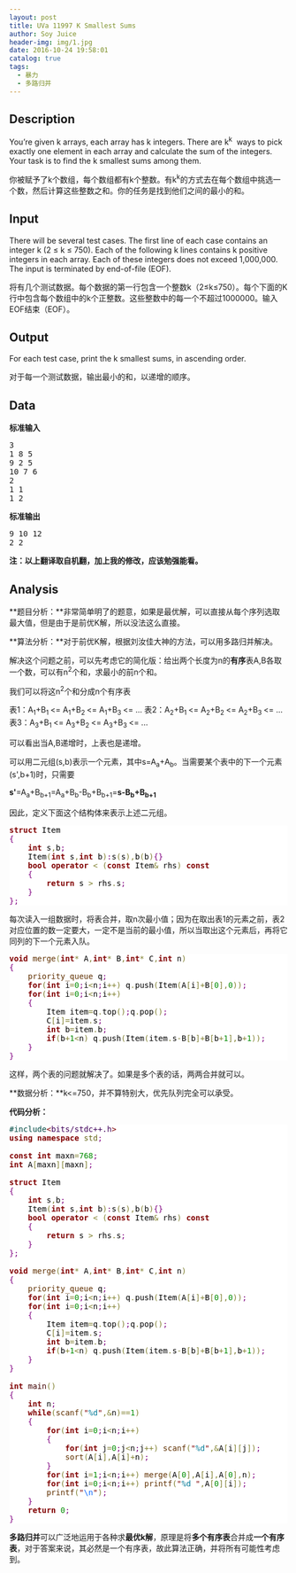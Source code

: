 ```yaml
---
layout: post
title: UVa 11997 K Smallest Sums
author: Soy Juice
header-img: img/1.jpg
date: 2016-10-24 19:58:01
catalog: true
tags:
  - 暴力
  - 多路归并
---
```

## Description

You’re given k arrays, each array has k integers. There are k<sup>k</sup>  ways to pick exactly one element in each array and calculate the sum of the integers. Your task is to find the k smallest sums among them.

你被赋予了k个数组，每个数组都有k个整数。有k<sup>k</sup>的方式去在每个数组中挑选一个数，然后计算这些整数之和。你的任务是找到他们之间的最小的和。
<!--more-->
## Input

There will be several test cases. The first line of each case contains an integer k (2 ≤ k ≤ 750). Each of the following k lines contains k positive integers in each array. Each of these integers does not exceed 1,000,000\. The input is terminated by end-of-file (EOF).

将有几个测试数据。每个数据的第一行包含一个整数k（2≤k≤750）。每个下面的K行中包含每个数组中的k个正整数。这些整数中的每一个不超过1000000。输入EOF结束（EOF）。

## Output

For each test case, print the k smallest sums, in ascending order.

对于每一个测试数据，输出最小的和，以递增的顺序。

## Data

**标准输入**

<pre>3
1 8 5
9 2 5
10 7 6
2
1 1
1 2</pre>

**标准输出**

<pre>9 10 12
2 2</pre>

**注：以上翻译取自机翻，加上我的修改，应该勉强能看。**

## Analysis

**题目分析：**非常简单明了的题意，如果是最优解，可以直接从每个序列选取最大值，但是由于是前优K解，所以没法这么直接。

**算法分析：**对于前优K解，根据刘汝佳大神的方法，可以用多路归并解决。

解决这个问题之前，可以先考虑它的简化版：给出两个长度为n的**有序**表A,B各取一个数，可以有n<sup>2</sup>个和，求最小的前n个和。

我们可以将这n<sup>2</sup>个和分成n个有序表

表1：A<sub>1</sub>+B<sub>1 </sub><= A<sub>1</sub>+B<sub>2 </sub><= A<sub>1</sub>+B<sub>3 </sub><= ...
表2：A<sub>2</sub>+B<sub>1 </sub><= A<sub>2</sub>+B<sub>2 </sub><= A<sub>2</sub>+B<sub>3 </sub><= ...
表3：A<sub>3</sub>+B<sub>1 </sub><= A<sub>3</sub>+B<sub>2 </sub><= A<sub>3</sub>+B<sub>3 </sub><= ...

可以看出当A,B递增时，上表也是递增。

可以用二元组(s,b)表示一个元素，其中s=A<sub>a</sub>+A<sub>b</sub>。当需要某个表中的下一个元素(s',b+1)时，只需要

**s'**=A<sub>a</sub>+B<sub>b+1</sub>=A<sub>a</sub>+B<sub>b</sub>-B<sub>b</sub>+B<sub>b+1</sub>=**s-B<sub>b</sub>+B<sub>b+1</sub>**

因此，定义下面这个结构体来表示上述二元组。

<pre style='color:#000000;background:#ffffff;'><span style='color:#800000; font-weight:bold; '>struct</span> Item
<span style='color:#800080; '>{</span>
    <span style='color:#800000; font-weight:bold; '>int</span> s<span style='color:#808030; '>,</span>b<span style='color:#800080; '>;</span>
    Item<span style='color:#808030; '>(</span><span style='color:#800000; font-weight:bold; '>int</span> s<span style='color:#808030; '>,</span><span style='color:#800000; font-weight:bold; '>int</span> b<span style='color:#808030; '>)</span><span style='color:#800080; '>:</span>s<span style='color:#808030; '>(</span>s<span style='color:#808030; '>)</span><span style='color:#808030; '>,</span>b<span style='color:#808030; '>(</span>b<span style='color:#808030; '>)</span><span style='color:#800080; '>{</span><span style='color:#800080; '>}</span>
    <span style='color:#800000; font-weight:bold; '>bool</span> <span style='color:#800000; font-weight:bold; '>operator</span> <span style='color:#808030; '>&lt;</span> <span style='color:#808030; '>(</span><span style='color:#800000; font-weight:bold; '>const</span> Item<span style='color:#808030; '>&amp;</span> rhs<span style='color:#808030; '>)</span> <span style='color:#800000; font-weight:bold; '>const</span>  
    <span style='color:#800080; '>{</span>       
        <span style='color:#800000; font-weight:bold; '>return</span> s <span style='color:#808030; '>></span> rhs<span style='color:#808030; '>.</span>s<span style='color:#800080; '>;</span>
    <span style='color:#800080; '>}</span>
<span style='color:#800080; '>}</span><span style='color:#800080; '>;</span>
</pre>


每次读入一组数据时，将表合并，取n次最小值；因为在取出表1的元素之前，表2对应位置的数一定要大，一定不是当前的最小值，所以当取出这个元素后，再将它同列的下一个元素入队。

<pre style='color:#000000;background:#ffffff;'><span style='color:#800000; font-weight:bold; '>void</span> <span style='color:#603000; '>merge</span><span style='color:#808030; '>(</span><span style='color:#800000; font-weight:bold; '>int</span><span style='color:#808030; '>*</span> A<span style='color:#808030; '>,</span><span style='color:#800000; font-weight:bold; '>int</span><span style='color:#808030; '>*</span> B<span style='color:#808030; '>,</span><span style='color:#800000; font-weight:bold; '>int</span><span style='color:#808030; '>*</span> C<span style='color:#808030; '>,</span><span style='color:#800000; font-weight:bold; '>int</span> n<span style='color:#808030; '>)</span>
<span style='color:#800080; '>{</span>
    <span style='color:#603000; '>priority_queue</span> q<span style='color:#800080; '>;</span>
    <span style='color:#800000; font-weight:bold; '>for</span><span style='color:#808030; '>(</span><span style='color:#800000; font-weight:bold; '>int</span> i<span style='color:#808030; '>=</span><span style='color:#008c00; '>0</span><span style='color:#800080; '>;</span>i<span style='color:#808030; '>&lt;</span>n<span style='color:#800080; '>;</span>i<span style='color:#808030; '>+</span><span style='color:#808030; '>+</span><span style='color:#808030; '>)</span> q<span style='color:#808030; '>.</span>push<span style='color:#808030; '>(</span>Item<span style='color:#808030; '>(</span>A<span style='color:#808030; '>[</span>i<span style='color:#808030; '>]</span><span style='color:#808030; '>+</span>B<span style='color:#808030; '>[</span><span style='color:#008c00; '>0</span><span style='color:#808030; '>]</span><span style='color:#808030; '>,</span><span style='color:#008c00; '>0</span><span style='color:#808030; '>)</span><span style='color:#808030; '>)</span><span style='color:#800080; '>;</span>
    <span style='color:#800000; font-weight:bold; '>for</span><span style='color:#808030; '>(</span><span style='color:#800000; font-weight:bold; '>int</span> i<span style='color:#808030; '>=</span><span style='color:#008c00; '>0</span><span style='color:#800080; '>;</span>i<span style='color:#808030; '>&lt;</span>n<span style='color:#800080; '>;</span>i<span style='color:#808030; '>+</span><span style='color:#808030; '>+</span><span style='color:#808030; '>)</span>
    <span style='color:#800080; '>{</span>
        Item item<span style='color:#808030; '>=</span>q<span style='color:#808030; '>.</span>top<span style='color:#808030; '>(</span><span style='color:#808030; '>)</span><span style='color:#800080; '>;</span>q<span style='color:#808030; '>.</span>pop<span style='color:#808030; '>(</span><span style='color:#808030; '>)</span><span style='color:#800080; '>;</span>
        C<span style='color:#808030; '>[</span>i<span style='color:#808030; '>]</span><span style='color:#808030; '>=</span>item<span style='color:#808030; '>.</span>s<span style='color:#800080; '>;</span>
        <span style='color:#800000; font-weight:bold; '>int</span> b<span style='color:#808030; '>=</span>item<span style='color:#808030; '>.</span>b<span style='color:#800080; '>;</span>
        <span style='color:#800000; font-weight:bold; '>if</span><span style='color:#808030; '>(</span>b<span style='color:#808030; '>+</span><span style='color:#008c00; '>1</span><span style='color:#808030; '>&lt;</span>n<span style='color:#808030; '>)</span> q<span style='color:#808030; '>.</span>push<span style='color:#808030; '>(</span>Item<span style='color:#808030; '>(</span>item<span style='color:#808030; '>.</span>s<span style='color:#808030; '>-</span>B<span style='color:#808030; '>[</span>b<span style='color:#808030; '>]</span><span style='color:#808030; '>+</span>B<span style='color:#808030; '>[</span>b<span style='color:#808030; '>+</span><span style='color:#008c00; '>1</span><span style='color:#808030; '>]</span><span style='color:#808030; '>,</span>b<span style='color:#808030; '>+</span><span style='color:#008c00; '>1</span><span style='color:#808030; '>)</span><span style='color:#808030; '>)</span><span style='color:#800080; '>;</span>
    <span style='color:#800080; '>}</span>
<span style='color:#800080; '>}</span>
</pre>


这样，两个表的问题就解决了。如果是多个表的话，两两合并就可以。

**数据分析：**k<=750，并不算特别大，优先队列完全可以承受。

**代码分析：**

<pre style='color:#000000;background:#ffffff;'><span style='color:#004a43; '>#</span><span style='color:#004a43; '>include</span><span style='color:#800000; '>&lt;</span><span style='color:#40015a; '>bits/stdc++.h</span><span style='color:#800000; '>></span>
<span style='color:#800000; font-weight:bold; '>using</span> <span style='color:#800000; font-weight:bold; '>namespace</span> <span style='color:#666616; '>std</span><span style='color:#800080; '>;</span>

<span style='color:#800000; font-weight:bold; '>const</span> <span style='color:#800000; font-weight:bold; '>int</span> maxn<span style='color:#808030; '>=</span><span style='color:#008c00; '>768</span><span style='color:#800080; '>;</span>
<span style='color:#800000; font-weight:bold; '>int</span> A<span style='color:#808030; '>[</span>maxn<span style='color:#808030; '>]</span><span style='color:#808030; '>[</span>maxn<span style='color:#808030; '>]</span><span style='color:#800080; '>;</span>

<span style='color:#800000; font-weight:bold; '>struct</span> Item
<span style='color:#800080; '>{</span>
    <span style='color:#800000; font-weight:bold; '>int</span> s<span style='color:#808030; '>,</span>b<span style='color:#800080; '>;</span>
    Item<span style='color:#808030; '>(</span><span style='color:#800000; font-weight:bold; '>int</span> s<span style='color:#808030; '>,</span><span style='color:#800000; font-weight:bold; '>int</span> b<span style='color:#808030; '>)</span><span style='color:#800080; '>:</span>s<span style='color:#808030; '>(</span>s<span style='color:#808030; '>)</span><span style='color:#808030; '>,</span>b<span style='color:#808030; '>(</span>b<span style='color:#808030; '>)</span><span style='color:#800080; '>{</span><span style='color:#800080; '>}</span>
    <span style='color:#800000; font-weight:bold; '>bool</span> <span style='color:#800000; font-weight:bold; '>operator</span> <span style='color:#808030; '>&lt;</span> <span style='color:#808030; '>(</span><span style='color:#800000; font-weight:bold; '>const</span> Item<span style='color:#808030; '>&amp;</span> rhs<span style='color:#808030; '>)</span> <span style='color:#800000; font-weight:bold; '>const</span>     
    <span style='color:#800080; '>{</span>         
        <span style='color:#800000; font-weight:bold; '>return</span> s <span style='color:#808030; '>></span> rhs<span style='color:#808030; '>.</span>s<span style='color:#800080; '>;</span>
    <span style='color:#800080; '>}</span>
<span style='color:#800080; '>}</span><span style='color:#800080; '>;</span>

<span style='color:#800000; font-weight:bold; '>void</span> <span style='color:#603000; '>merge</span><span style='color:#808030; '>(</span><span style='color:#800000; font-weight:bold; '>int</span><span style='color:#808030; '>*</span> A<span style='color:#808030; '>,</span><span style='color:#800000; font-weight:bold; '>int</span><span style='color:#808030; '>*</span> B<span style='color:#808030; '>,</span><span style='color:#800000; font-weight:bold; '>int</span><span style='color:#808030; '>*</span> C<span style='color:#808030; '>,</span><span style='color:#800000; font-weight:bold; '>int</span> n<span style='color:#808030; '>)</span>
<span style='color:#800080; '>{</span>
    <span style='color:#603000; '>priority_queue</span> q<span style='color:#800080; '>;</span>
    <span style='color:#800000; font-weight:bold; '>for</span><span style='color:#808030; '>(</span><span style='color:#800000; font-weight:bold; '>int</span> i<span style='color:#808030; '>=</span><span style='color:#008c00; '>0</span><span style='color:#800080; '>;</span>i<span style='color:#808030; '>&lt;</span>n<span style='color:#800080; '>;</span>i<span style='color:#808030; '>+</span><span style='color:#808030; '>+</span><span style='color:#808030; '>)</span> q<span style='color:#808030; '>.</span>push<span style='color:#808030; '>(</span>Item<span style='color:#808030; '>(</span>A<span style='color:#808030; '>[</span>i<span style='color:#808030; '>]</span><span style='color:#808030; '>+</span>B<span style='color:#808030; '>[</span><span style='color:#008c00; '>0</span><span style='color:#808030; '>]</span><span style='color:#808030; '>,</span><span style='color:#008c00; '>0</span><span style='color:#808030; '>)</span><span style='color:#808030; '>)</span><span style='color:#800080; '>;</span>
    <span style='color:#800000; font-weight:bold; '>for</span><span style='color:#808030; '>(</span><span style='color:#800000; font-weight:bold; '>int</span> i<span style='color:#808030; '>=</span><span style='color:#008c00; '>0</span><span style='color:#800080; '>;</span>i<span style='color:#808030; '>&lt;</span>n<span style='color:#800080; '>;</span>i<span style='color:#808030; '>+</span><span style='color:#808030; '>+</span><span style='color:#808030; '>)</span>
    <span style='color:#800080; '>{</span>
        Item item<span style='color:#808030; '>=</span>q<span style='color:#808030; '>.</span>top<span style='color:#808030; '>(</span><span style='color:#808030; '>)</span><span style='color:#800080; '>;</span>q<span style='color:#808030; '>.</span>pop<span style='color:#808030; '>(</span><span style='color:#808030; '>)</span><span style='color:#800080; '>;</span>
        C<span style='color:#808030; '>[</span>i<span style='color:#808030; '>]</span><span style='color:#808030; '>=</span>item<span style='color:#808030; '>.</span>s<span style='color:#800080; '>;</span>
        <span style='color:#800000; font-weight:bold; '>int</span> b<span style='color:#808030; '>=</span>item<span style='color:#808030; '>.</span>b<span style='color:#800080; '>;</span>
        <span style='color:#800000; font-weight:bold; '>if</span><span style='color:#808030; '>(</span>b<span style='color:#808030; '>+</span><span style='color:#008c00; '>1</span><span style='color:#808030; '>&lt;</span>n<span style='color:#808030; '>)</span> q<span style='color:#808030; '>.</span>push<span style='color:#808030; '>(</span>Item<span style='color:#808030; '>(</span>item<span style='color:#808030; '>.</span>s<span style='color:#808030; '>-</span>B<span style='color:#808030; '>[</span>b<span style='color:#808030; '>]</span><span style='color:#808030; '>+</span>B<span style='color:#808030; '>[</span>b<span style='color:#808030; '>+</span><span style='color:#008c00; '>1</span><span style='color:#808030; '>]</span><span style='color:#808030; '>,</span>b<span style='color:#808030; '>+</span><span style='color:#008c00; '>1</span><span style='color:#808030; '>)</span><span style='color:#808030; '>)</span><span style='color:#800080; '>;</span>
    <span style='color:#800080; '>}</span>
<span style='color:#800080; '>}</span>

<span style='color:#800000; font-weight:bold; '>int</span> <span style='color:#400000; '>main</span><span style='color:#808030; '>(</span><span style='color:#808030; '>)</span>
<span style='color:#800080; '>{</span>
    <span style='color:#800000; font-weight:bold; '>int</span> n<span style='color:#800080; '>;</span>
    <span style='color:#800000; font-weight:bold; '>while</span><span style='color:#808030; '>(</span><span style='color:#603000; '>scanf</span><span style='color:#808030; '>(</span><span style='color:#800000; '>"</span><span style='color:#007997; '>%d</span><span style='color:#800000; '>"</span><span style='color:#808030; '>,</span><span style='color:#808030; '>&amp;</span>n<span style='color:#808030; '>)</span><span style='color:#808030; '>=</span><span style='color:#808030; '>=</span><span style='color:#008c00; '>1</span><span style='color:#808030; '>)</span>
    <span style='color:#800080; '>{</span>
        <span style='color:#800000; font-weight:bold; '>for</span><span style='color:#808030; '>(</span><span style='color:#800000; font-weight:bold; '>int</span> i<span style='color:#808030; '>=</span><span style='color:#008c00; '>0</span><span style='color:#800080; '>;</span>i<span style='color:#808030; '>&lt;</span>n<span style='color:#800080; '>;</span>i<span style='color:#808030; '>+</span><span style='color:#808030; '>+</span><span style='color:#808030; '>)</span> 
        <span style='color:#800080; '>{</span>
            <span style='color:#800000; font-weight:bold; '>for</span><span style='color:#808030; '>(</span><span style='color:#800000; font-weight:bold; '>int</span> j<span style='color:#808030; '>=</span><span style='color:#008c00; '>0</span><span style='color:#800080; '>;</span>j<span style='color:#808030; '>&lt;</span>n<span style='color:#800080; '>;</span>j<span style='color:#808030; '>+</span><span style='color:#808030; '>+</span><span style='color:#808030; '>)</span> <span style='color:#603000; '>scanf</span><span style='color:#808030; '>(</span><span style='color:#800000; '>"</span><span style='color:#007997; '>%d</span><span style='color:#800000; '>"</span><span style='color:#808030; '>,</span><span style='color:#808030; '>&amp;</span>A<span style='color:#808030; '>[</span>i<span style='color:#808030; '>]</span><span style='color:#808030; '>[</span>j<span style='color:#808030; '>]</span><span style='color:#808030; '>)</span><span style='color:#800080; '>;</span>
            <span style='color:#603000; '>sort</span><span style='color:#808030; '>(</span>A<span style='color:#808030; '>[</span>i<span style='color:#808030; '>]</span><span style='color:#808030; '>,</span>A<span style='color:#808030; '>[</span>i<span style='color:#808030; '>]</span><span style='color:#808030; '>+</span>n<span style='color:#808030; '>)</span><span style='color:#800080; '>;</span>
        <span style='color:#800080; '>}</span>
        <span style='color:#800000; font-weight:bold; '>for</span><span style='color:#808030; '>(</span><span style='color:#800000; font-weight:bold; '>int</span> i<span style='color:#808030; '>=</span><span style='color:#008c00; '>1</span><span style='color:#800080; '>;</span>i<span style='color:#808030; '>&lt;</span>n<span style='color:#800080; '>;</span>i<span style='color:#808030; '>+</span><span style='color:#808030; '>+</span><span style='color:#808030; '>)</span> <span style='color:#603000; '>merge</span><span style='color:#808030; '>(</span>A<span style='color:#808030; '>[</span><span style='color:#008c00; '>0</span><span style='color:#808030; '>]</span><span style='color:#808030; '>,</span>A<span style='color:#808030; '>[</span>i<span style='color:#808030; '>]</span><span style='color:#808030; '>,</span>A<span style='color:#808030; '>[</span><span style='color:#008c00; '>0</span><span style='color:#808030; '>]</span><span style='color:#808030; '>,</span>n<span style='color:#808030; '>)</span><span style='color:#800080; '>;</span>
        <span style='color:#800000; font-weight:bold; '>for</span><span style='color:#808030; '>(</span><span style='color:#800000; font-weight:bold; '>int</span> i<span style='color:#808030; '>=</span><span style='color:#008c00; '>0</span><span style='color:#800080; '>;</span>i<span style='color:#808030; '>&lt;</span>n<span style='color:#800080; '>;</span>i<span style='color:#808030; '>+</span><span style='color:#808030; '>+</span><span style='color:#808030; '>)</span> <span style='color:#603000; '>printf</span><span style='color:#808030; '>(</span><span style='color:#800000; '>"</span><span style='color:#007997; '>%d</span><span style='color:#0000e6; '> </span><span style='color:#800000; '>"</span><span style='color:#808030; '>,</span>A<span style='color:#808030; '>[</span><span style='color:#008c00; '>0</span><span style='color:#808030; '>]</span><span style='color:#808030; '>[</span>i<span style='color:#808030; '>]</span><span style='color:#808030; '>)</span><span style='color:#800080; '>;</span>
        <span style='color:#603000; '>printf</span><span style='color:#808030; '>(</span><span style='color:#800000; '>"</span><span style='color:#0f69ff; '>\n</span><span style='color:#800000; '>"</span><span style='color:#808030; '>)</span><span style='color:#800080; '>;</span>
    <span style='color:#800080; '>}</span>
    <span style='color:#800000; font-weight:bold; '>return</span> <span style='color:#008c00; '>0</span><span style='color:#800080; '>;</span>
<span style='color:#800080; '>}</span>
</pre>

**多路归并**可以广泛地运用于各种求**最优k解**，原理是将**多个有序表**合并成**一个有序表**，对于答案来说，其必然是一个有序表，故此算法正确，并将所有可能性考虑到。